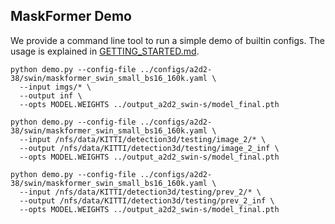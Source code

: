 ## MaskFormer Demo

We provide a command line tool to run a simple demo of builtin configs.
The usage is explained in [GETTING_STARTED.md](../GETTING_STARTED.md).

```
python demo.py --config-file ../configs/a2d2-38/swin/maskformer_swin_small_bs16_160k.yaml \
  --input imgs/* \
  --output inf \
  --opts MODEL.WEIGHTS ../output_a2d2_swin-s/model_final.pth

python demo.py --config-file ../configs/a2d2-38/swin/maskformer_swin_small_bs16_160k.yaml \
  --input /nfs/data/KITTI/detection3d/testing/image_2/* \
  --output /nfs/data/KITTI/detection3d/testing/image_2_inf \
  --opts MODEL.WEIGHTS ../output_a2d2_swin-s/model_final.pth

python demo.py --config-file ../configs/a2d2-38/swin/maskformer_swin_small_bs16_160k.yaml \
  --input /nfs/data/KITTI/detection3d/testing/prev_2/* \
  --output /nfs/data/KITTI/detection3d/testing/prev_2_inf \
  --opts MODEL.WEIGHTS ../output_a2d2_swin-s/model_final.pth
```
